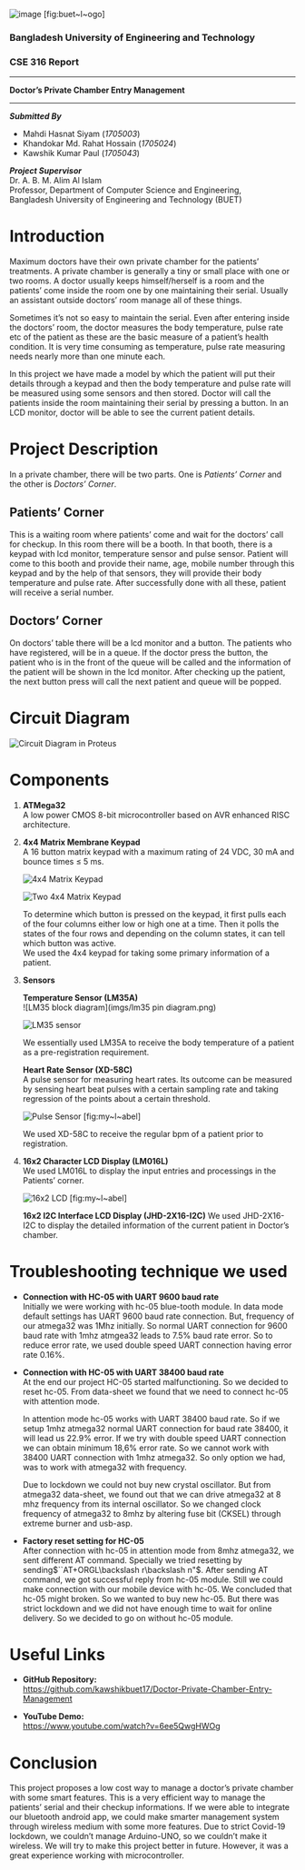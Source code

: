 ﻿![image](imgs/buet.png) [fig:buet~l~ogo]

### Bangladesh University of Engineering and Technology
### CSE 316 Report

* * * * *



**Doctor’s Private Chamber Entry Management**

* * * * *



***Submitted By***
* Mahdi Hasnat Siyam (*1705003*)
* Khandokar Md. Rahat Hossain (*1705024*)
* Kawshik Kumar Paul (*1705043*)



***Project Supervisor***\
Dr. A. B. M. Alim Al Islam\
Professor, Department of Computer Science and Engineering,\
Bangladesh University of Engineering and Technology (BUET)




Introduction
============

Maximum doctors have their own private chamber for the patients’
treatments. A private chamber is generally a tiny or small place with
one or two rooms. A doctor usually keeps himself/herself is a room and
the patients’ come inside the room one by one maintaining their serial.
Usually an assistant outside doctors’ room manage all of these things.

Sometimes it’s not so easy to maintain the serial. Even after entering
inside the doctors’ room, the doctor measures the body temperature,
pulse rate etc of the patient as these are the basic measure of a
patient’s health condition. It is very time consuming as temperature,
pulse rate measuring needs nearly more than one minute each.

In this project we have made a model by which the patient will put their
details through a keypad and then the body temperature and pulse rate
will be measured using some sensors and then stored. Doctor will call
the patients inside the room maintaining their serial by pressing a
button. In an LCD monitor, doctor will be able to see the current
patient details.

Project Description
===================

In a private chamber, there will be two parts. One is *Patients’ Corner*
and the other is *Doctors’ Corner*.

Patients’ Corner
----------------

This is a waiting room where patients’ come and wait for the doctors’
call for checkup. In this room there will be a booth. In that booth,
there is a keypad with lcd monitor, temperature sensor and pulse sensor.
Patient will come to this booth and provide their name, age, mobile
number through this keypad and by the help of that sensors, they will
provide their body temperature and pulse rate. After successfully done
with all these, patient will receive a serial number.

Doctors’ Corner
---------------

On doctors’ table there will be a lcd monitor and a button. The patients
who have registered, will be in a queue. If the doctor press the button,
the patient who is in the front of the queue will be called and the
information of the patient will be shown in the lcd monitor. After
checking up the patient, the next button press will call the next
patient and queue will be popped.

Circuit Diagram
===============

![Circuit Diagram in Proteus](imgs/circuit_proteus_2.png)

Components
==========

1.    **ATMega32**\
        A low power CMOS 8-bit microcontroller based on AVR enhanced
        RISC architecture.

2.   **4x4 Matrix Membrane Keypad**\
        A 16 button matrix keypad with a maximum rating of 24 VDC, 30 mA
        and bounce times $\leq$ 5 ms.

        ![4x4 Matrix Keypad](imgs/4x4-keypad.jpg)

        ![Two 4x4 Matrix Keypad](imgs/4x4-keypad-x2.JPG)

        To determine which button is pressed on the keypad, it first
        pulls each of the four columns either low or high one at a time.
        Then it polls the states of the four rows and depending on the
        column states, it can tell which button was active.\
        We used the 4x4 keypad for taking some primary information of a
        patient.

3.   **Sensors**

       **Temperature Sensor (LM35A)**\
        ![LM35 block diagram](imgs/lm35 pin diagram.png)

        ![LM35 sensor](imgs/lm-35.jpg)

        We essentially used LM35A to receive the body temperature of
        a patient as a pre-registration requirement.

        **Heart Rate Sensor (XD-58C)**\
        A pulse sensor for measuring heart rates. Its outcome can be
        measured by sensing heart beat pulses with a certain
        sampling rate and taking regression of the points about a
        certain threshold.

        ![Pulse
        Sensor](imgs/pulse-sensor-heart-rate-sensor.jpg "fig:")
        [fig:my~l~abel]

        We used XD-58C to receive the regular bpm of a patient prior
        to registration.

4.   **16x2 Character LCD Display (LM016L)**\
        We used LM016L to display the input entries and processings in
        the Patients’ corner.

        ![16x2 LCD](imgs/16x2_lcd.jpg "fig:") [fig:my~l~abel]

     **16x2 I2C Interface LCD Display (JHD-2X16-I2C)**
        We used JHD-2X16-I2C to display the detailed information of the
        current patient in Doctor’s chamber.

Troubleshooting technique we used
=================================

-   **Connection with HC-05 with UART 9600 baud rate**\
    Initially we were working with hc-05 blue-tooth module. In data mode
    default settings has UART 9600 baud rate connection. But, frequency
    of our atmega32 was 1Mhz initially. So normal UART connection for
    9600 baud rate with 1mhz atmgea32 leads to 7.5% baud rate error. So
    to reduce error rate, we used double speed UART connection having
    error rate 0.16%.

-   **Connection with HC-05 with UART 38400 baud rate**\
    At the end our project HC-05 started malfunctioning. So we decided
    to reset hc-05. From data-sheet we found that we need to connect
    hc-05 with attention mode.

    In attention mode hc-05 works with UART 38400 baud rate. So if we
    setup 1mhz atmega32 normal UART connection for baud rate 38400, it
    will lead us 22.9% error. If we try with double speed UART
    connection we can obtain minimum 18,6% error rate. So we cannot work
    with 38400 UART connection with 1mhz atmega32. So only option we
    had, was to work with atmega32 with frequency.

    Due to lockdown we could not buy new crystal oscillator. But from
    atmega32 data-sheet, we found out that we can drive atmega32 at 8
    mhz frequency from its internal oscillator. So we changed clock
    frequency of atmega32 to 8mhz by altering fuse bit (CKSEL) through
    extreme burner and usb-asp.

-   **Factory reset setting for HC-05**\
    After connection with hc-05 in attention mode from 8mhz atmega32, we
    sent different AT command. Specially we tried resetting by
    sending$``AT+ORGL\backslash r\backslash n"$. After sending AT
    command, we got successful reply from hc-05 module. Still we could
    make connection with our mobile device with hc-05. We concluded that
    hc-05 might broken. So we wanted to buy new hc-05. But there was
    strict lockdown and we did not have enough time to wait for online
    delivery. So we decided to go on without hc-05 module.

Useful Links
============

-   **GitHub Repository:**\
    https://github.com/kawshikbuet17/Doctor-Private-Chamber-Entry-Management

-   **YouTube Demo:**\
    https://www.youtube.com/watch?v=6ee5QwgHWOg

Conclusion
==========

This project proposes a low cost way to manage a doctor’s private
chamber with some smart features. This is a very efficient way to manage
the patients’ serial and their checkup informations. If we were able to
integrate our bluetooth android app, we could make smarter management
system through wireless medium with some more features. Due to strict
Covid-19 lockdown, we couldn’t manage Arduino-UNO, so we couldn’t make
it wireless. We will try to make this project better in future. However,
it was a great experience working with microcontroller.
